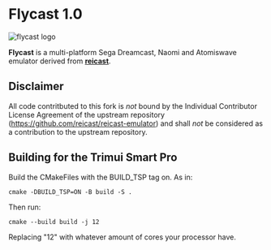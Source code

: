 # Flycast 1.0
![flycast logo](https://github.com/flyinghead/flycast/raw/master/shell/linux/flycast.png)

**Flycast** is a multi-platform Sega Dreamcast, Naomi and Atomiswave emulator derived from [**reicast**](https://reicast.com/).

## Disclaimer

All code contritbuted to this fork is *not* bound by the Individual Contributor License Agreement of the upstream repository (https://github.com/reicast/reicast-emulator) and shall *not* be considered as a contribution to the upstream repository.

## Building for the Trimui Smart Pro
Build the CMakeFiles with the BUILD_TSP tag on. As in:

`cmake -DBUILD_TSP=ON -B build -S .`

Then run:

`cmake --build build -j 12`

Replacing "12" with whatever amount of cores your processor have.